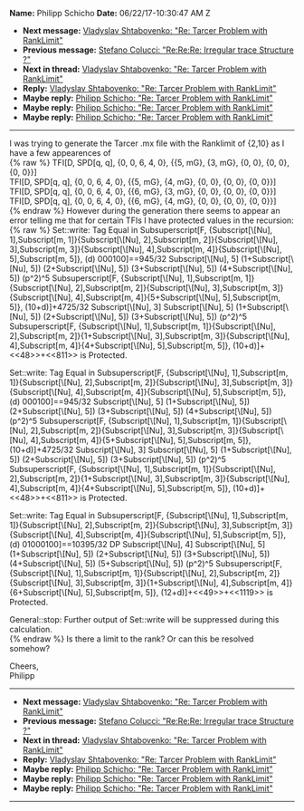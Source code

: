 **Name:** Philipp Schicho
**Date:** 06/22/17-10:30:47 AM Z

  - **Next message:** [Vladyslav Shtabovenko: "Re: Tarcer Problem with
    RankLimit"](1278.html)
  - **Previous message:** [Stefano Colucci: "Re:Re:Re: Irregular trace
    Structure ?"](1276.html)
  - **Next in thread:** [Vladyslav Shtabovenko: "Re: Tarcer Problem with
    RankLimit"](1278.html)
  - **Reply:** [Vladyslav Shtabovenko: "Re: Tarcer Problem with
    RankLimit"](1278.html)
  - **Maybe reply:** [Philipp Schicho: "Re: Tarcer Problem with
    RankLimit"](1279.html)
  - **Maybe reply:** [Philipp Schicho: "Re: Tarcer Problem with
    RankLimit"](1280.html)
  - **Maybe reply:** [Philipp Schicho: "Re: Tarcer Problem with
    RankLimit"](1282.html)

-----

I was trying to generate the Tarcer .mx file with the Ranklimit of
{2,10} as I have a few appearences of  
{% raw %}
TFI[D, SPD[q, q], {0, 0, 6, 4, 0}, {{5, mG}, {3, mG}, {0,
0}, {0, 0}, {0, 0}}]  
TFI[D, SPD[q, q], {0, 0, 6, 4, 0}, {{5, mG}, {4, mG}, {0,
0}, {0, 0}, {0, 0}}]  
TFI[D, SPD[q, q], {0, 0, 6, 4, 0}, {{6, mG}, {3, mG}, {0,
0}, {0, 0}, {0, 0}}]  
TFI[D, SPD[q, q], {0, 0, 6, 4, 0}, {{6, mG}, {4, mG}, {0,
0}, {0, 0}, {0, 0}}]  
{% endraw %}
However during the generation there seems to appear an error telling me
that for certain TFIs I have protected values in the recursion:  
{% raw %}
Set::write: Tag Equal in Subsuperscript[F,
{Subscript[\\[Nu], 1],Subscript[m,
1]}{Subscript[\\[Nu], 2],Subscript[m,
2]}{Subscript[\\[Nu], 3],Subscript[m,
3]}{Subscript[\\[Nu], 4],Subscript[m,
4]}{Subscript[\\[Nu], 5],Subscript[m, 5]},
(d) 000100]==945/32 Subscript[\\[Nu], 5]
(1+Subscript[\\[Nu], 5])
(2+Subscript[\\[Nu], 5])
(3+Subscript[\\[Nu], 5])
(4+Subscript[\\[Nu], 5]) (p^2)^5 Subsuperscript[F,
{Subscript[\\[Nu], 1],Subscript[m,
1]}{Subscript[\\[Nu], 2],Subscript[m,
2]}{Subscript[\\[Nu], 3],Subscript[m,
3]}{Subscript[\\[Nu], 4],Subscript[m,
4]}{5+Subscript[\\[Nu], 5],Subscript[m, 5]},
(10+d)]+4725/32 Subscript[\\[Nu], 3]
Subscript[\\[Nu], 5] (1+Subscript[\\[Nu],
5]) (2+Subscript[\\[Nu], 5])
(3+Subscript[\\[Nu], 5]) (p^2)^5 Subsuperscript[F,
{Subscript[\\[Nu], 1],Subscript[m,
1]}{Subscript[\\[Nu], 2],Subscript[m,
2]}{1+Subscript[\\[Nu], 3],Subscript[m,
3]}{Subscript[\\[Nu], 4],Subscript[m,
4]}{4+Subscript[\\[Nu], 5],Subscript[m, 5]},
(10+d)]+\<\<48\>\>+\<\<811\>\> is Protected.  

Set::write: Tag Equal in Subsuperscript[F,
{Subscript[\\[Nu], 1],Subscript[m,
1]}{Subscript[\\[Nu], 2],Subscript[m,
2]}{Subscript[\\[Nu], 3],Subscript[m,
3]}{Subscript[\\[Nu], 4],Subscript[m,
4]}{Subscript[\\[Nu], 5],Subscript[m, 5]},
(d) 000100]==945/32 Subscript[\\[Nu], 5]
(1+Subscript[\\[Nu], 5])
(2+Subscript[\\[Nu], 5])
(3+Subscript[\\[Nu], 5])
(4+Subscript[\\[Nu], 5]) (p^2)^5 Subsuperscript[F,
{Subscript[\\[Nu], 1],Subscript[m,
1]}{Subscript[\\[Nu], 2],Subscript[m,
2]}{Subscript[\\[Nu], 3],Subscript[m,
3]}{Subscript[\\[Nu], 4],Subscript[m,
4]}{5+Subscript[\\[Nu], 5],Subscript[m, 5]},
(10+d)]+4725/32 Subscript[\\[Nu], 3]
Subscript[\\[Nu], 5] (1+Subscript[\\[Nu],
5]) (2+Subscript[\\[Nu], 5])
(3+Subscript[\\[Nu], 5]) (p^2)^5 Subsuperscript[F,
{Subscript[\\[Nu], 1],Subscript[m,
1]}{Subscript[\\[Nu], 2],Subscript[m,
2]}{1+Subscript[\\[Nu], 3],Subscript[m,
3]}{Subscript[\\[Nu], 4],Subscript[m,
4]}{4+Subscript[\\[Nu], 5],Subscript[m, 5]},
(10+d)]+\<\<48\>\>+\<\<811\>\> is Protected.  

Set::write: Tag Equal in Subsuperscript[F,
{Subscript[\\[Nu], 1],Subscript[m,
1]}{Subscript[\\[Nu], 2],Subscript[m,
2]}{Subscript[\\[Nu], 3],Subscript[m,
3]}{Subscript[\\[Nu], 4],Subscript[m,
4]}{Subscript[\\[Nu], 5],Subscript[m, 5]},
(d) 01000100]==10395/32 DP Subscript[\\[Nu], 4]
Subscript[\\[Nu], 5] (1+Subscript[\\[Nu],
5]) (2+Subscript[\\[Nu], 5])
(3+Subscript[\\[Nu], 5])
(4+Subscript[\\[Nu], 5])
(5+Subscript[\\[Nu], 5]) (p^2)^5 Subsuperscript[F,
{Subscript[\\[Nu], 1],Subscript[m,
1]}{Subscript[\\[Nu], 2],Subscript[m,
2]}{Subscript[\\[Nu], 3],Subscript[m,
3]}{1+Subscript[\\[Nu], 4],Subscript[m,
4]}{6+Subscript[\\[Nu], 5],Subscript[m, 5]},
(12+d)]+\<\<49\>\>+\<\<1119\>\> is Protected.  

General::stop: Further output of Set::write will be suppressed during
this calculation.  
{% endraw %}
Is there a limit to the rank? Or can this be resolved somehow?  

Cheers,  
Philipp  

-----

  - **Next message:** [Vladyslav Shtabovenko: "Re: Tarcer Problem with
    RankLimit"](1278.html)
  - **Previous message:** [Stefano Colucci: "Re:Re:Re: Irregular trace
    Structure ?"](1276.html)
  - **Next in thread:** [Vladyslav Shtabovenko: "Re: Tarcer Problem with
    RankLimit"](1278.html)
  - **Reply:** [Vladyslav Shtabovenko: "Re: Tarcer Problem with
    RankLimit"](1278.html)
  - **Maybe reply:** [Philipp Schicho: "Re: Tarcer Problem with
    RankLimit"](1279.html)
  - **Maybe reply:** [Philipp Schicho: "Re: Tarcer Problem with
    RankLimit"](1280.html)
  - **Maybe reply:** [Philipp Schicho: "Re: Tarcer Problem with
    RankLimit"](1282.html)

-----

